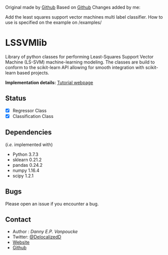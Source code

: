 Original made by  [Github](https://github.com/DannyVanpoucke)
Based on [Github](https://github.com/RomuloDrumond/LSSVM/blob/master/lssvm/LSSVC.py)
Changes added by me: 

Add the least squares support vector machines multi label classifier.
How to use is specified on the example on /examples/

# LSSVMlib
Library of python classes for performing Least-Squares Support Vector Machine (LS-SVM) 
machine-learning modeling. The classes are build to conform to the scikit-learn API allowing for 
smooth integration with scikit-learn based projects.

**Implementation details:** [Tutorial webpage](https://dannyvanpoucke.be/building-scikit-learn-regressor-lssvm-en/)

## Status
- [x] Regressor Class
- [x] Classification Class

## Dependencies 
(*i.e.* implemented with)
- Python  3.7.3
- sklearn 0.21.2 
- pandas  0.24.2
- numpy   1.16.4
- scipy   1.2.1

## Bugs
Please open an issue if you encounter a bug.

## Contact 
 - Author : *Danny E.P. Vanpoucke*
 - Twitter: [@DelocalizedD](https://twitter.com/DelocalizedD)
 - [Website](https://Dannyvanpoucke.be)
 - [Github](https://github.com/DannyVanpoucke)
